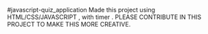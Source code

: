 #javascript-quiz_application
Made this project using  HTML/CSS/JAVASCRIPT , with timer .  PLEASE CONTRIBUTE IN THIS PROJECT TO MAKE THIS MORE CREATIVE.  
